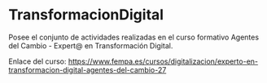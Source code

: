 # TransformacionDigital
Posee el conjunto de actividades realizadas en el curso formativo Agentes del Cambio - Expert@ en Transformación Digital.

Enlace del curso: https://www.fempa.es/cursos/digitalizacion/experto-en-transformacion-digital-agentes-del-cambio-27 
